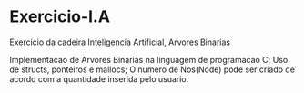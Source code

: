 # Exercicio-I.A
Exercicio da cadeira Inteligencia Artificial, Arvores Binarias

Implementacao de Arvores Binarias na linguagem de programacao C;
Uso de structs, ponteiros e mallocs;
O numero de Nos(Node) pode ser criado de acordo com a quantidade inserida pelo usuario.
